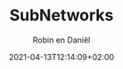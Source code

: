 ---
title: "SubNetworks"
author: "Robin en Daniël"
date: 2021-04-13T12:14:09+02:00
slogan: "Maatwerk ICT Diensten."
description: "SubNetworks levert maatwerk ICT Diensten en oplossingen in omgeving Den Helder en omstreken, ICT Diensten, Oplossingen & Advies op maat"
header: "true"
image: "/images/home-page-web.webp"
image1: "/images/homepage2.png"
image2: "/images/rustige-werkomgeving.jpg"
imageuser1: "/images/ruby.png"
imageuser2: "/images/banaan.png"
permalink: .Permalink 
---